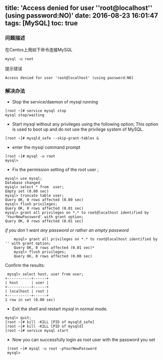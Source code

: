 title: 'Access denied for user ''root@localhost'' (using password:NO)'
date: 2016-08-23 16:01:47
tags: [MySQL]
toc: true
---

### 问题描述

在Centos上用如下命令连接MySQL

	mysql -u root
	
提示错误

	Access denied for user 'root@localhost' (using password:NO)
	
<!-- more -->
### 解决办法

- Stop the service/daemon of mysql running

```
[root ~]# service mysql stop   
mysql stop/waiting
```
- Start mysql without any privileges using the following option; This option is used to boot up and do not use the privilege system of MySQL.

```
[root ~]# mysqld_safe --skip-grant-tables &
```

- enter the mysql command prompt

```
[root ~]# mysql -u root
mysql> 
```
- Fix the permission setting of the root user ;

```
mysql> use mysql;
Database changed
mysql> select * from  user;
Empty set (0.00 sec)
mysql> truncate table user;
Query OK, 0 rows affected (0.00 sec)
mysql> flush privileges;
Query OK, 0 rows affected (0.01 sec)
mysql> grant all privileges on *.* to root@localhost identified by 'YourNewPassword' with grant option;
Query OK, 0 rows affected (0.01 sec)
```

*if you don`t want any password or rather an empty password*

```
    mysql> grant all privileges on *.* to root@localhost identified by '' with grant option;
    Query OK, 0 rows affected (0.01 sec)*
    mysql> flush privileges;
    Query OK, 0 rows affected (0.00 sec)
```

Confirm the results:

```
 mysql> select host, user from user;
+-----------+------+
| host      | user |
+-----------+------+
| localhost | root |
+-----------+------+
1 row in set (0.00 sec)
```

- Exit the shell and restart mysql in normal mode.

```
mysql> quit;
[root ~]# kill -KILL [PID of mysqld_safe]
[root ~]# kill -KILL [PID of mysqld]
[root ~]# service mysql start
```

- Now you can successfully login as root user with the password you set

```
 [root ~]# mysql -u root -pYourNewPassword 
 mysql> 
```



